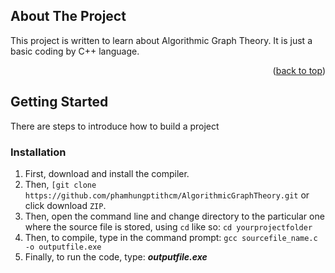 <!-- ABOUT THE PROJECT -->
## About The Project
This project is written to learn about Algorithmic Graph Theory. It is just a basic coding by C++ language.

<p align="right">(<a href="#readme-top">back to top</a>)</p>

## Getting Started

There are steps to introduce how to build a project

### Installation
1. First, download and install the compiler.
1. Then, `[git clone https://github.com/phamhungptithcm/AlgorithmicGraphTheory.git` or click download `ZIP`.
1. Then, open the command line and change directory to the particular one where the source file is stored, using `cd` like so:
     `cd yourprojectfolder`
1. Then, to compile, type in the command prompt:
     `gcc sourcefile_name.c -o outputfile.exe`
1. Finally, to run the code, type: ***outputfile.exe***
